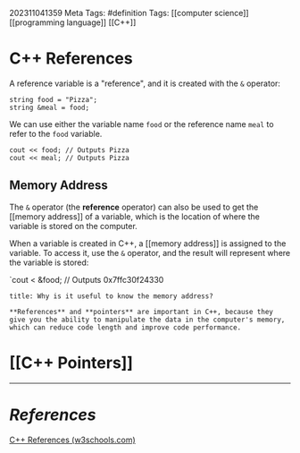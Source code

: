202311041359
Meta Tags: #definition 
Tags: [[computer science]] [[programming language]] [[C++]]

# C++ References

A reference variable is a "reference", and it is created with the `&` operator:

```
string food = "Pizza";
string &meal = food;
```

We can use either the variable name `food` or the reference name `meal` to refer to the `food` variable.

```
cout << food; // Outputs Pizza
cout << meal; // Outputs Pizza
```

## Memory Address

The `&` operator (the **reference** operator) can also be used to get the [[memory address]] of a variable, which is the location of where the variable is stored on the computer.

When a variable is created in C++, a [[memory address]] is assigned to the variable. To access it, use the `&` operator, and the result will represent where the variable is stored:

`cout < &food; // Outputs 0x7ffc30f24330

```ad-question
title: Why is it useful to know the memory address?

**References** and **pointers** are important in C++, because they give you the ability to manipulate the data in the computer's memory, which can reduce code length and improve code performance.

```

# [[C++ Pointers]]

---
# *References*

[C++ References (w3schools.com)](https://www.w3schools.com/cpp/cpp_references.asp)